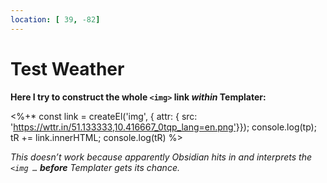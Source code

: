 ```yaml
---
location: [ 39, -82]
---
```


# Test Weather



**Here I try to construct the whole `<img>` link _within_ Templater:**

<%+* const link = createEl('img', { attr: { src: 'https://wttr.in/51.133333,10.416667_0tqp_lang=en.png'}}); console.log(tp); tR += link.innerHTML; console.log(tR) %>

_This doesn’t work because apparently Obsidian hits in and interprets the `<img …` **before** Templater gets its chance._

